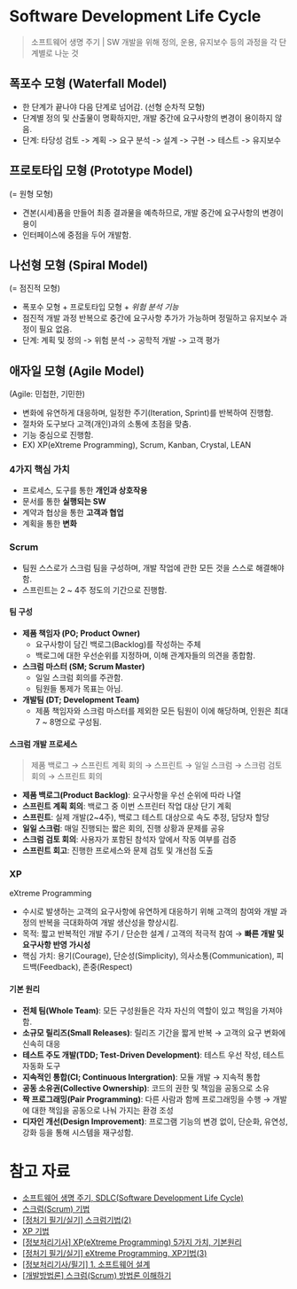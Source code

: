 # Software Development Life Cycle

> 소프트웨어 생명 주기 | SW 개발을 위해 정의, 운용, 유지보수 등의 과정을 각 단계별로 나눈 것

## 폭포수 모형 (Waterfall Model)

- 한 단계가 끝나야 다음 단계로 넘어감. (선형 순차적 모형)
- 단계별 정의 및 산출물이 명확하지만, 개발 중간에 요구사항의 변경이 용이하지 않음.
- 단계: 타당성 검토 -> 계획 -> 요구 분석 -> 설계 -> 구현 -> 테스트 -> 유지보수

## 프로토타입 모형 (Prototype Model)
(= 원형 모형)

- 견본(시세)품을 만들어 최종 결과물을 예측하므로, 개발 중간에 요구사항의 변경이 용이
- 인터페이스에 중점을 두어 개발함.

## 나선형 모형 (Spiral Model)
(= 점진적 모형)

- 폭포수 모형 + 프로토타입 모형 + *위험 분석 기능*
- 점진적 개발 과정 반복으로 중간에 요구사항 추가가 가능하며 정밀하고 유지보수 과정이 필요 없음.
- 단계: 계획 및 정의 -> 위험 분석 -> 공학적 개발 -> 고객 평가

## 애자일 모형 (Agile Model)
(Agile: 민첩한, 기민한)

- 변화에 유연하게 대응하며, 일정한 주기(Iteration, Sprint)를 반복하여 진행함.
- 절차와 도구보다 고객(개인)과의 소통에 초점을 맞춤.
- 기능 중심으로 진행함.
- EX) XP(eXtreme Programming), Scrum, Kanban, Crystal, LEAN

### 4가지 핵심 가치

- 프로세스, 도구를 통한 **개인과 상호작용**
- 문서를 통한 **실행되는 SW**
- 계약과 협상을 통한 **고객과 협업**
- 계획을 통한 **변화**

### Scrum

- 팀원 스스로가 스크럼 팀을 구성하며, 개발 작업에 관한 모든 것을 스스로 해결해야 함.
- 스프린트는 2 ~ 4주 정도의 기간으로 진행함.

#### 팀 구성

- **제품 책임자 (PO; Product Owner)**
  -  요구사항이 담긴 백로그(Backlog)를 작성하는 주체
  -  백로그에 대한 우선순위를 지정하며, 이해 관계자들의 의견을 종합함.
- **스크럼 마스터 (SM; Scrum Master)**
  - 일일 스크럼 회의를 주관함.
  - 팀원들 통제가 목표는 아님.
- **개발팀 (DT; Development Team)**
  - 제품 책임자와 스크럼 마스터를 제외한 모든 팀원이 이에 해당하며, 인원은 최대 7 ~ 8명으로 구성됨.

#### 스크럼 개발 프로세스

> 제품 백로그 → 스프린트 계획 회의 → 스프린트 → 일일 스크럼 → 스크럼 검토 회의 → 스프린트 회의

- **제품 백로그(Product Backlog)**: 요구사항을 우선 순위에 따라 나열
- **스프린트 계획 회의**: 백로그 중 이번 스프린터 작업 대상 단기 계획
- **스프린트**: 실제 개발(2~4주), 백로그 테스트 대상으로 속도 추정, 담당자 할당
- **일일 스크럼**: 매일 진행되는 짧은 회의, 진행 상황과 문제를 공유
- **스크럼 검토 회의**: 사용자가 포함된 참석자 앞에서 작동 여부를 검증
- **스프린트 회고**: 진행한 프로세스와 문제 검토 및 개선점 도출

### XP

eXtreme Programming

- 수시로 발생하는 고객의 요구사항에 유연하게 대응하기 위해 고객의 참여와 개발 과정의 반복을 극대화하여 개발 생산성을 향상시킴.
- 목적: 짧고 반복적인 개발 주기 / 단순한 설계 / 고객의 적극적 참여 → **빠른 개발 및 요구사항 반영 가시성**
- 핵심 가치: 용기(Courage), 단순성(Simplicity), 의사소통(Communication), 피드백(Feedback), 존중(Respect)

#### 기본 원리

- **전체 팀(Whole Team)**: 모든 구성원들은 각자 자신의 역할이 있고 책임을 가져야 함.
- **소규모 릴리즈(Small Releases)**: 릴리즈 기간을 짧게 반복 → 고객의 요구 변화에 신속히 대응
- **테스트 주도 개발(TDD; Test-Driven Development)**: 테스트 우선 작성, 테스트 자동화 도구
- **지속적인 통합(CI; Continuous Intergration)**: 모듈 개발 → 지속적 통합
- **공동 소유권(Collective Ownership)**: 코드의 권한 및 책임을 공동으로 소유
- **짝 프로그래밍(Pair Programming)**: 다른 사람과 함께 프로그래밍을 수행 → 개발에 대한 책임을 공동으로 나눠 가지는 환경 조성
- **디자인 개선(Design Improvement)**: 프로그램 기능의 변경 없이, 단순화, 유연성, 강화 등을 통해 시스템을 재구성함.

# 참고 자료

- [소프트웨어 생명 주기, SDLC(Software Development Life Cycle)](https://m.blog.naver.com/wook2124/222102993732)
- [스크럼(Scrum) 기법](https://m.blog.naver.com/wook2124/222102995070)
- [[정처기 필기/실기] 스크럼기법(2)](https://gallery-k.tistory.com/446)
- [XP 기법](https://m.blog.naver.com/wook2124/222102995851)
- [\[정보처리기사\] XP(eXtreme Programming) 5가지 가치, 기본원리](https://devinus.tistory.com/7)
- [\[정처기 필기/실기\] eXtreme Programming, XP기법(3)](https://gallery-k.tistory.com/447)
- [\[정보처리기사/필기\] 1. 소프트웨어 설계](https://velog.io/@stringbuckwheat/%EC%A0%95%EB%B3%B4%EC%B2%98%EB%A6%AC%EA%B8%B0%EC%82%AC-%ED%95%84%EA%B8%B0-1%EA%B3%BC%EB%AA%A9-%EC%86%8C%ED%94%84%ED%8A%B8%EC%9B%A8%EC%96%B4-%EC%84%A4%EA%B3%84-%EC%9A%94%EC%95%BD#1-%EC%86%8C%ED%94%84%ED%8A%B8%EC%9B%A8%EC%96%B4-%EC%83%9D%EB%AA%85-%EC%A3%BC%EA%B8%B0)
- [\[개발방법론\] 스크럼(Scrum) 방법론 이해하기](https://adjh54.tistory.com/147)
